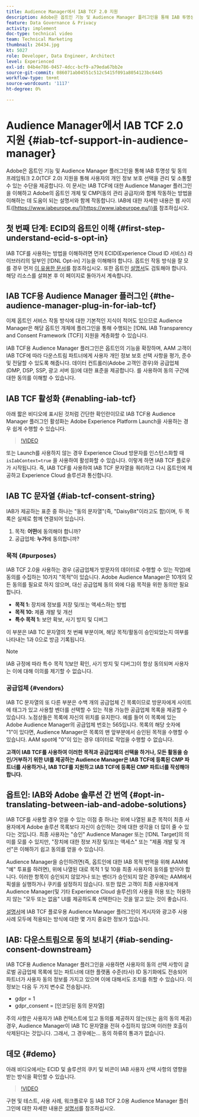 ```yaml
---
title: Audience Manager에서 IAB TCF 2.0 지원
description: Adobe은 옵트인 기능 및 Audience Manager 플러그인을 통해 IAB 투명성 및 동의 프레임워크 2.0(TCF 2.0) 지원을 통해 사용자의 개인 정보 보호 선택을 관리 및 소통할 수 있는 수단을 제공합니다. 이 문서는 IAB TCF에 대한 Audience Manager 플러그인을 이해하고 Adobe의 옵트인 개체 및 CMP(동의 관리 공급자)와 함께 작동하는 방법을 이해하는 데 도움이 되는 설명서와 함께 작동합니다.
feature: Data Governance & Privacy
activity: implement
doc-type: technical video
team: Technical Marketing
thumbnail: 26434.jpg
kt: 5027
role: Developer, Data Engineer, Architect
level: Experienced
exl-id: 04b4e786-0457-4dcc-bcf9-a79eda67bb2e
source-git-commit: 086071ab04551c512c5415f091a8054123bc6445
workflow-type: tm+mt
source-wordcount: '1117'
ht-degree: 0%

---
```


# Audience Manager에서 IAB TCF 2.0 지원 {#iab-tcf-support-in-audience-manager}

Adobe은 옵트인 기능 및 Audience Manager 플러그인을 통해 IAB 투명성 및 동의 프레임워크 2.0(TCF 2.0) 지원을 통해 사용자의 개인 정보 보호 선택을 관리 및 소통할 수 있는 수단을 제공합니다. 이 문서는 IAB TCF에 대한 Audience Manager 플러그인을 이해하고 Adobe의 옵트인 개체 및 CMP(동의 관리 공급자)와 함께 작동하는 방법을 이해하는 데 도움이 되는 설명서와 함께 작동합니다. IAB에 대한 자세한 내용은 웹 사이트([https://www.iabeurope.eu/](https://www.iabeurope.eu/))를 참조하십시오.

## 첫 번째 단계: ECID의 옵트인 이해 {#first-step-understand-ecid-s-opt-in}

IAB TCF를 사용하는 방법을 이해하려면 먼저 ECID(Experience Cloud ID 서비스) 라이브러리의 일부인 [!DNL Opt-in] 기능을 이해해야 합니다. 옵트인 작동 방식을 잘 모를 경우 먼저 [이 유용한 문서](https://experienceleague.adobe.com/docs/core-services-learn/tutorials/id-service/use-opt-in-to-control-experience-cloud-activities-based-on-user-consent.html)를 참조하십시오. 또한 옵트인 [설명서](https://experienceleague.adobe.com/docs/id-service/using/implementation/opt-in-service/optin-overview.html)도 검토해야 합니다. 해당 리소스를 살펴본 후 이 페이지로 돌아가서 계속합니다.

## IAB TCF용 Audience Manager 플러그인 {#the-audience-manager-plug-in-for-iab-tcf}

이제 옵트인 서비스 작동 방식에 대한 기본적인 지식이 적어도 있으므로 Audience Manager은 해당 옵트인 개체에 플러그인을 통해 수행되는 [!DNL IAB Transparency and Consent Framework (TCF)] 지원을 계층화할 수 있습니다.

IAB TCF용 Audience Manager 플러그인은 옵트인의 기능을 확장하며, AAM 고객이 IAB TCF에 따라 다운스트림 파트너에게 사용자 개인 정보 보호 선택 사항을 평가, 준수 및 전달할 수 있도록 해줍니다. 데이터 컨트롤러(Adobe 고객인 경우)와 공급업체(DMP, DSP, SSP, 광고 서버 등)에 대한 표준을 제공합니다. 를 사용하여 동의 구간에 대한 동의를 이해할 수 있습니다.

## IAB TCF 활성화 {#enabling-iab-tcf}

아래 짧은 비디오에 표시된 것처럼 간단한 확인란이므로 IAB TCF용 Audience Manager 플러그인 활성화는 Adobe Experience Platform Launch을 사용하는 경우 쉽게 수행할 수 있습니다.

>[!VIDEO](https://video.tv.adobe.com/v/26433/?quality=12)

또는 Launch를 사용하지 않는 경우 Experience Cloud 방문자를 인스턴스화할 때 `isIabContext=true` 을 사용하여 활성화할 수 있습니다. 이렇게 하면 IAB TCF 플로우가 시작됩니다. 즉, IAB TCF를 사용하여 IAB TCF 문자열을 쿼리하고 다시 옵트인에 제공하고 Experience Cloud 솔루션과 통신합니다.

## IAB TC 문자열 {#iab-tcf-consent-string}

IAB가 제공하는 표준 중 하나는 &quot;동의 문자열&quot;(즉, &quot;DaisyBit&quot;이라고도 함)이며, 두 목록은 실제로 함께 연결되어 있습니다.

1. 목적: **어떤**&#x200B;에 동의해야 합니까?
1. 공급업체: **누가**&#x200B;에 동의합니까?

### 목적 {#purposes}

IAB TCF 2.0을 사용하는 경우 (공급업체가 방문자의 데이터로 수행할 수 있는 작업)에 동의를 수집하는 10가지 &quot;목적&quot;이 있습니다. Adobe Audience Manager은 10개의 모든 동의를 필요로 하지 않으며, 대신 공급업체 동의 외에 다음 목적을 위한 동의만 필요합니다.

* **목적 1:** 장치에 정보를 저장 및/또는 액세스하는 방법
* **목적 10:** 제품 개발 및 개선
* **특수 목적 1:** 보안 확보, 사기 방지 및 디버그

이 부분은 IAB TC 문자열의 첫 번째 부분이며, 해당 목적/활동이 승인되었는지 여부를 나타내는 1과 0으로 방금 기록됩니다.

>[!NOTE]
>
>IAB 규정에 따라 특수 목적 1(보안 확인, 사기 방지 및 디버그)이 항상 동의되며 사용자는 이에 대해 이의를 제기할 수 없습니다.

### 공급업체 {#vendors}

IAB TC 문자열의 또 다른 부분은 수백 개의 공급업체 긴 목록이므로 방문자에게 사이트에 태그가 있고 사용할 벤더를 선택할 수 있는 적용 가능한 공급업체 목록을 제공할 수 있습니다. 노점상들은 목록에 자신의 위치를 유지한다. 예를 들어 이 목록에 있는 Adobe Audience Manager의 공급업체 번호는 565입니다. 목록의 해당 숫자에 &quot;1&quot;이 있다면, Audience Manager은 목록의 맨 앞부분에서 승인된 목적을 수행할 수 있습니다. AAM spot에 &quot;0&quot;이 있는 경우 데이터로 작업을 수행할 수 없습니다.

**고객이 IAB TCF를 사용하여 이러한 목적과 공급업체의 선택을 하거나, 모든 활동을 승인/거부하기 위한 UI를 제공하는 Audience Manager은 IAB TCF에 등록된 CMP 파트너를 사용하거나, IAB TCF를 지원하고 IAB TCF에 등록된 CMP 파트너를 작성해야 합니다.**

## 옵트인: IAB와 Adobe 솔루션 간 번역 {#opt-in-translating-between-iab-and-adobe-solutions}

IAB TCF를 사용할 경우 얻을 수 있는 이점 중 하나는 위에 나열된 표준 목적이 최종 사용자에게 Adobe 솔루션 목록보다 자신이 승인하는 것에 대한 생각을 더 많이 줄 수 있다는 것입니다. 최종 사용자는 &quot;승인&quot; Audience Manager 또는 [!DNL Target]의 의미를 모를 수 있지만, &quot;장치에 대한 정보 저장 및/또는 액세스&quot; 또는 &quot;제품 개발 및 개선&quot;은 이해하기 쉽고 동의를 얻을 수 있습니다.

Audience Manager을 승인하려면(즉, 옵트인에 대한 IAB 목적 번역을 위해 AAM에 &quot;예&quot; 투표를 하려면), 위에 나열된 대로 목적 1 및 10을 최종 사용자의 동의를 받아야 합니다. 이러한 항목이 승인되지 않았거나 또는 벤더가 승인되지 않은 경우에는 AAM에서 픽셀을 실행하거나 쿠키를 설정하지 않습니다. 또한 많은 고객이 최종 사용자에게 Audience Manager(및 기타 Experience Cloud 솔루션)의 사용을 허용 또는 허용하지 않는 &quot;모두 또는 없음&quot; UI를 제공하도록 선택한다는 것을 알고 있는 것이 좋습니다.

[설명서](https://marketing.adobe.com/resources/help/en_US/aam/aam-iab-plugin.html)에 IAB TCF 플로우용 Audience Manager 플러그인이 게시자와 광고주 사용 사례 모두에 적용되는 방식에 대한 몇 가지 중요한 정보가 있습니다.

## IAB: 다운스트림으로 동의 보내기 {#iab-sending-consent-downstream}

IAB TCF용 Audience Manager 플러그인을 사용하면 사용자의 동의 선택 사항이 글로벌 공급업체 목록에 있는 파트너에 대한 플랫폼 수준(타사) ID 동기화에도 전송되어 파트너가 사용자 동의 정보를 가지고 있으며 이에 대해서도 조치를 취할 수 있습니다. 이 정보는 다음 두 가지 변수로 전송됩니다.

* gdpr = 1
* gdpr_consent = [인코딩된 동의 문자열]

주의 사항은 사용자가 IAB 컨텍스트에 있고 동의를 제공하지 않는(또는 음의 동의 제공) 경우, Audience Manager이 IAB TC 문자열을 전혀 수집하지 않으며 이러한 호출이 삭제된다는 것입니다. 그래서, 그 경우에는... 동의 하류의 통과가 없습니다.

## 데모 {#demo}

아래 비디오에서는 ECID 및 솔루션의 쿠키 및 비콘이 IAB 사용자 선택 사항의 영향을 받는 방식을 확인할 수 있습니다.

>[!VIDEO](https://video.tv.adobe.com/v/26434/?quality=12)

구현 및 테스트, 사용 사례, 워크플로우 등 IAB TCF 2.0용 Audience Manager 플러그인에 대한 자세한 내용은 [설명서](https://experienceleague.adobe.com/docs/audience-manager/user-guide/overview/data-privacy/consent-management/aam-iab-plugin.html)를 참조하십시오.
